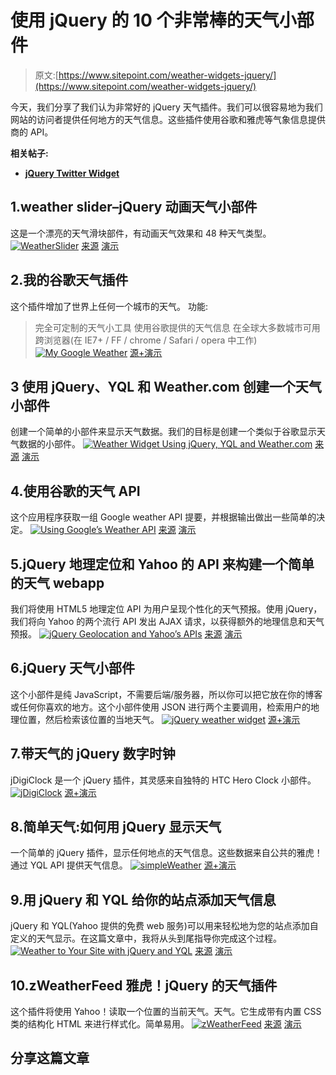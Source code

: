 # 使用 jQuery 的 10 个非常棒的天气小部件

> 原文:[https://www.sitepoint.com/weather-widgets-jquery/](https://www.sitepoint.com/weather-widgets-jquery/)

今天，我们分享了我们认为非常好的 jQuery 天气插件。我们可以很容易地为我们网站的访问者提供任何地方的天气信息。这些插件使用谷歌和雅虎等气象信息提供商的 API。

**相关帖子:**

*   [**jQuery Twitter Widget**](http://www.jquery4u.com/twitter/)

## 1.weather slider–jQuery 动画天气小部件

这是一个漂亮的天气滑块部件，有动画天气效果和 48 种天气类型。
[![WeatherSlider](../Images/9dbe2296a151a0680a97921095bcf112.png)](http://codecanyon.net/item/weatherslider-jquery-animated-weather-widget/1058937) 
[来源](http://codecanyon.net/item/weatherslider-jquery-animated-weather-widget/1058937) [演示](http://codecanyon.net/item/weatherslider-jquery-animated-weather-widget/full_screen_preview/1058937)

## 2.我的谷歌天气插件

这个插件增加了世界上任何一个城市的天气。
功能:
>完全可定制的天气小工具
>使用谷歌提供的天气信息
>在全球大多数城市可用
>跨浏览器(在 IE7+ / FF / chrome / Safari / opera 中工作)
[![My Google Weather](../Images/e7ab5212b7c3ad1acd87a993aae5fe49.png)](http://www.kfsoft.info/mygoogleweather/demo.php) 
[源+演示](http://www.kfsoft.info/mygoogleweather/demo.php)

## 3 使用 jQuery、YQL 和 Weather.com 创建一个天气小部件

创建一个简单的小部件来显示天气数据。我们的目标是创建一个类似于谷歌显示天气数据的小部件。
[![Weather Widget Using jQuery, YQL and Weather.com](../Images/e8238e6bef1e534978f43bc2ee0c8d16.png)](http://jobyj.in/api/create-a-weather-widget-using-jquery-yql-and-weather-com/) 
[来源](http://jobyj.in/api/create-a-weather-widget-using-jquery-yql-and-weather-com/) [演示](http://jobyj.in/demos/2011/12/weather-widget/)

## 4.使用谷歌的天气 API

这个应用程序获取一组 Google weather API 提要，并根据输出做出一些简单的决定。
[![Using Google’s Weather API](../Images/6aa6f0d7bfebbb3c1b0c740e1174b5c2.png)](http://papermashup.com/using-googles-weather-api/) 
[来源](http://papermashup.com/using-googles-weather-api/) [演示](http://papermashup.com/demos/google-weather-api/?location=Bristol)

## 5.jQuery 地理定位和 Yahoo 的 API 来构建一个简单的天气 webapp

我们将使用 HTML5 地理定位 API 为用户呈现个性化的天气预报。使用 jQuery，我们将向 Yahoo 的两个流行 API 发出 AJAX 请求，以获得额外的地理信息和天气预报。
[![jQuery Geolocation and Yahoo’s APIs](../Images/bccbd33bb85d5ae684aba3c99abdc6e8.png)](http://tutorialzine.com/2012/05/weather-forecast-geolocation-jquery/) 
[来源](http://tutorialzine.com/2012/05/weather-forecast-geolocation-jquery/) [演示](http://demo.tutorialzine.com/2012/05/weather-forecast-geolocation-jquery/)

## 6.jQuery 天气小部件

这个小部件是纯 JavaScript，不需要后端/服务器，所以你可以把它放在你的博客或任何你喜欢的地方。这个小部件使用 JSON 进行两个主要调用，检索用户的地理位置，然后检索该位置的当地天气。
[![jQuery weather widget](../Images/62468c5b9e7743896780e3b59b30e1f6.png)](http://www.myphpetc.com/2009/11/jquery-weather-widget.html) 
[源+演示](http://www.myphpetc.com/2009/11/jquery-weather-widget.html)

## 7.带天气的 jQuery 数字时钟

jDigiClock 是一个 jQuery 插件，其灵感来自独特的 HTC Hero Clock 小部件。
[![jDigiClock](../Images/736b2ca5703621d36c73cf6840944ef5.png)](http://www.radoslavdimov.com/jquery-plugins/jquery-plugin-digiclock/) 
[源+演示](http://www.radoslavdimov.com/jquery-plugins/jquery-plugin-digiclock/)

## 8.简单天气:如何用 jQuery 显示天气

一个简单的 jQuery 插件，显示任何地点的天气信息。这些数据来自公共的雅虎！通过 YQL API 提供天气信息。
[![simpleWeather](../Images/9b8a4212d7267fec6a671b0a8aeb090f.png)](http://monkeecreate.github.com/jquery.simpleWeather/) 
[源+演示](http://monkeecreate.github.com/jquery.simpleWeather/)

## 9.用 jQuery 和 YQL 给你的站点添加天气信息

jQuery 和 YQL(Yahoo 提供的免费 web 服务)可以用来轻松地为您的站点添加自定义的天气显示。在这篇文章中，我将从头到尾指导你完成这个过程。
[![Weather to Your Site with jQuery and YQL](../Images/cc9859cdb258d64b4207c626c5b062c9.png)](http://www.onextrapixel.com/2011/08/22/adding-weather-to-your-site-with-jquery-and-yql/) 
[来源](http://www.onextrapixel.com/2011/08/22/adding-weather-to-your-site-with-jquery-and-yql/) [演示](http://www.onextrapixel.com/examples/jquery-yql-weather/)

## 10.zWeatherFeed 雅虎！jQuery 的天气插件

这个插件将使用 Yahoo！读取一个位置的当前天气。天气。它生成带有内置 CSS 类的结构化 HTML 来进行样式化。简单易用。
[![zWeatherFeed](../Images/dc20f899a0f617adadbdc284e97a2b2b.png)](http://www.zazar.net/developers/jquery/zweatherfeed/) 
[来源](http://www.zazar.net/developers/jquery/zweatherfeed/) [演示](http://www.zazar.net/developers/jquery/zweatherfeed/example.html)

## 分享这篇文章